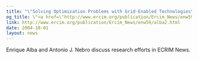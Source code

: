```yaml
---
title: "\"Solving Optimization Problems with Grid-Enabled Technologies\""
og_title: \"<a href=\"http://www.ercim.org/publication/Ercim_News/enw59/alba2.html\">Solving Optimization Problems with Grid-Enabled Technologies</a>\". 
link: http://www.ercim.org/publication/Ercim_News/enw59/alba2.html
date: 2004-10-01
layout: news
---
```


Enrique Alba and Antonio J. Nebro discuss research efforts 	  in ECRIM News. 
